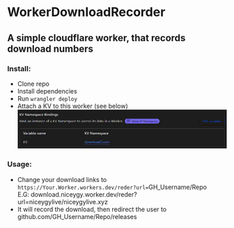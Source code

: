 # WorkerDownloadRecorder
## A simple cloudflare worker, that records download numbers
### Install:
-  Clone repo 
- Install dependencies
- Run `wrangler deploy`
- Attach a KV to this worker (see below)
![Alt text](image.png)
 
 ### Usage:
 - Change your download links to `https://Your.Worker.workers.dev/reder?url=`GH_Username/Repo<br>
 E.G: download.niceygy.worker.dev/reder?url=niceygylive/niceygylive.xyz
 - It will record the download, then redirect the user to github.com/GH_Username/Repo/releases